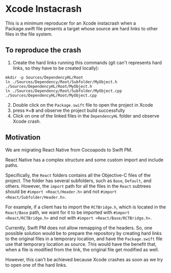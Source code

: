 # Xcode Instacrash

This is a minimum reproducer for an Xcode instacrash when a Package.swift file presents a target whose source are hard links to other files in the file system.

## To reproduce the crash
1. Create the hard links running this commands (git can't represents hard links, so they have to be created locally):
```
mkdir -p Sources/DependencyHL/Root
ln ./Sources/Dependency/Root/Subfolder/MyObject.h ./Sources/DependencyHL/Root/MyObject.h
ln ./Sources/Dependency/Root/Subfolder/MyObject.cpp ./Sources/DependencyHL/Root/MyObject.cpp
```
2. Double click on the `Package.swift` file to open the project in Xcode
3. press <kbd>⌘</kbd>+<kbd>B</kbd> and observe the project build successfully
4. Click on one of the linked files in the `DependencyHL` folder and observe Xcode crash.

## Motivation
We are migrating React Native from Cocoapods to Swift PM.

React Native has a complex structure and some custom import and include paths.

Specifically, the `React` folders contains all the Objective-C files of the project. The folder has several subfolders, such as `Base`, `Default`, and others. However, the `import` path for all the files in the `React` subtrees should be `#import <React/Header.h>` and not `#import <React/Subfolder/Header.h>`.

For example, if a client has to import the `RCTBridge.h`, which is located in the `React/Base` path, we want for it to be imported with `#import <React/RCTBridge.h>` and not with `#import <React/Base/RCTBridge.h>`.

Currently, Swift PM does not allow remapping of the headers. So, one possible solution would be to prepare the repository by creating hard links to the original files in a temporary location, and have the `Package.swift` file use that temporary location as source. This would have the benefit that, when a file is modified from the link, the original file get modified as well.

However, this can't be achieved because Xcode crashes as soon as we try to open one of the hard links.
